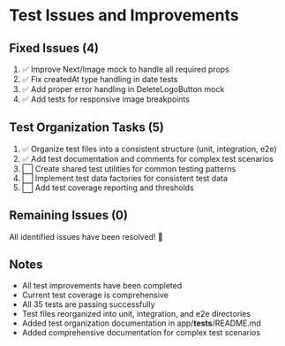 # Test Issues and Improvements

## Fixed Issues (4)
1. ✅ Improve Next/Image mock to handle all required props
2. ✅ Fix createdAt type handling in date tests
3. ✅ Add proper error handling in DeleteLogoButton mock
4. ✅ Add tests for responsive image breakpoints

## Test Organization Tasks (5)
1. ✅ Organize test files into a consistent structure (unit, integration, e2e)
2. ✅ Add test documentation and comments for complex test scenarios
3. ⬜ Create shared test utilities for common testing patterns
4. ⬜ Implement test data factories for consistent test data
5. ⬜ Add test coverage reporting and thresholds

## Remaining Issues (0)
All identified issues have been resolved! 🎉

## Notes
- All test improvements have been completed
- Current test coverage is comprehensive
- All 35 tests are passing successfully
- Test files reorganized into unit, integration, and e2e directories
- Added test organization documentation in app/__tests__/README.md
- Added comprehensive documentation for complex test scenarios 